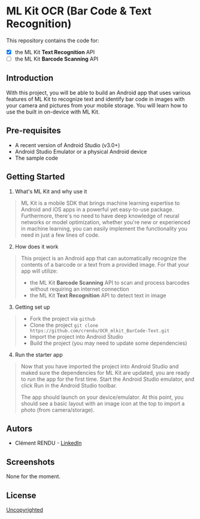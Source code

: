 ML Kit OCR (Bar Code & Text Recognition)
============
This repository contains the code for:
- [x] the ML Kit **Text Recognition** API
- [ ] the ML Kit **Barcode Scanning** API

Introduction
------------
With this project, you will be able to build an Android app that uses various features
of ML Kit to recognize text and identify bar code in images with your camera and pictures
from your mobile storage. You will learn how to use the built in on-device with ML Kit.

Pre-requisites
--------------
* A recent version of Android Studio (v3.0+)
* Android Studio Emulator or a physical Android device
* The sample code

Getting Started
---------------
1. What's ML Kit and why use it

> ML Kit is a mobile SDK that brings machine learning expertise to Android and iOS apps in a powerful yet easy-to-use package.
Furthermore, there's no need to have deep knowledge of neural networks or model optimization, whether you're new or experienced
in machine learning, you can easily implement the functionality you need in just a few lines of code.

2. How does it work

> This project is an Android app that can automatically recognize the contents of a barcode or a text from a provided image.
> For that your app will utilize:
> * the ML Kit **Barcode Scanning** API to scan and process barcodes without requiring an internet connection
> * the ML Kit **Text Recognition** API to detect text in image

3. Getting set up

> - Fork the project via `github`
> - Clone the project `git clone https://github.com/crendu/OCR_mlkit_BarCode-Text.git`
> - Import the project into Android Studio
> - Build the project (you may need to update some dependencies)

4. Run the starter app

> Now that you have imported the project into Android Studio and maked sure the dependencies for ML Kit are updated, you are
ready to run the app for the first time. Start the Android Studio emulator, and click Run in the Android Studio toolbar.
> 
> The app should launch on your device/emulator. At this point, you should see a basic layout with an image icon at the top
to import a photo (from camera/storage).

Autors
------
* Clément RENDU - [LinkedIn](https://www.linkedin.com/in/clementrendu/)

Screenshots
-----------
None for the moment.

License
-------
[Uncopyrighted](http://zenhabits.net/uncopyright/)
